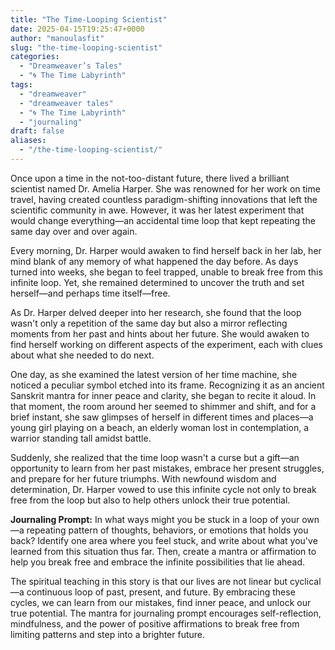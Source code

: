 ```yaml
---
title: "The Time-Looping Scientist"
date: 2025-04-15T19:25:47+0000
author: "manoulasfit"
slug: "the-time-looping-scientist"
categories:
  - "Dreamweaver’s Tales"
  - "🌀 The Time Labyrinth"
tags:
  - "dreamweaver"
  - "dreamweaver tales"
  - "🌀 The Time Labyrinth"
  - "journaling"
draft: false
aliases:
  - "/the-time-looping-scientist/"
---
```

Once upon a time in the not-too-distant future, there lived a brilliant scientist named
Dr. Amelia Harper. She was renowned for her work on time travel, having created
countless paradigm-shifting innovations that left the scientific community in awe.
However, it was her latest experiment that would change everything—an accidental time
loop that kept repeating the same day over and over again.

Every morning, Dr. Harper would awaken to find herself back in her lab, her mind blank
of any memory of what happened the day before. As days turned into weeks, she began to
feel trapped, unable to break free from this infinite loop. Yet, she remained determined
to uncover the truth and set herself—and perhaps time itself—free.

As Dr. Harper delved deeper into her research, she found that the loop wasn't only a
repetition of the same day but also a mirror reflecting moments from her past and hints
about her future. She would awaken to find herself working on different aspects of the
experiment, each with clues about what she needed to do next.

One day, as she examined the latest version of her time machine, she noticed a peculiar
symbol etched into its frame. Recognizing it as an ancient Sanskrit mantra for inner
peace and clarity, she began to recite it aloud. In that moment, the room around her
seemed to shimmer and shift, and for a brief instant, she saw glimpses of herself in
different times and places—a young girl playing on a beach, an elderly woman lost in
contemplation, a warrior standing tall amidst battle.

Suddenly, she realized that the time loop wasn't a curse but a gift—an opportunity to
learn from her past mistakes, embrace her present struggles, and prepare for her future
triumphs. With newfound wisdom and determination, Dr. Harper vowed to use this infinite
cycle not only to break free from the loop but also to help others unlock their true
potential.

**Journaling Prompt:**
In what ways might you be stuck in a loop of your own—a repeating pattern of thoughts,
behaviors, or emotions that holds you back? Identify one area where you feel stuck, and
write about what you've learned from this situation thus far. Then, create a mantra or
affirmation to help you break free and embrace the infinite possibilities that lie
ahead.

The spiritual teaching in this story is that our lives are not linear but cyclical—a
continuous loop of past, present, and future. By embracing these cycles, we can learn
from our mistakes, find inner peace, and unlock our true potential. The mantra for
journaling prompt encourages self-reflection, mindfulness, and the power of positive
affirmations to break free from limiting patterns and step into a brighter future.